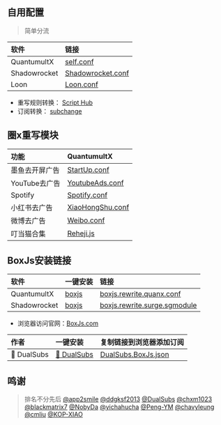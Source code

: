 ## 自用配置
> 简单分流

| 软件 | 链接 |
| :-----| :---- |
|QuantumultX|  [self.conf](https://raw.githubusercontent.com/wztt7/rules/main/QuantumultX/self.conf) |
|Shadowrocket|  [Shadowrocket.conf](https://raw.githubusercontent.com/wztt7/rules/main/Shadowrocket/Shadowrocket.conf) |
|Loon|  [Loon.conf](https://raw.githubusercontent.com/wztt7/rules/refs/heads/main/Loon/Conf/Loon.conf) |


* 重写规则转换： [Script Hub](https://scripthub.vercel.app/)
* 订阅转换： [subchange](https://subchange.cckj.us.kg/)


## 圈x重写模块

| 功能 | QuantumultX |
| :-----| :---- |
|墨鱼去开屏广告|  [StartUp.conf](https://raw.githubusercontent.com/ddgksf2013/Rewrite/master/AdBlock/StartUp.conf) |
|YouTube去广告|  [YoutubeAds.conf](https://raw.githubusercontent.com/ddgksf2013/Rewrite/master/AdBlock/YoutubeAds.conf) |
|Spotify|  [Spotify.conf](https://raw.githubusercontent.com/app2smile/rules/master/module/spotify.conf) |
|小红书去广告|  [XiaoHongShu.conf](https://raw.githubusercontent.com/ddgksf2013/Rewrite/master/AdBlock/XiaoHongShu.conf) |
|微博去广告|  [Weibo.conf](https://raw.githubusercontent.com/ddgksf2013/Rewrite/master/AdBlock/Weibo.conf) |
|叮当猫合集|  [Reheji.js](https://raw.githubusercontent.com/chxm1023/Rewrite/main/Reheji.js) |




## BoxJs安装链接

| 软件 | 一键安装 | 链接 |
| :-----| :---- |:---- |
|QuantumultX|  [boxjs](https://api.boxjs.app/quanx-install) |  [boxjs.rewrite.quanx.conf](https://github.com/chavyleung/scripts/raw/master/box/rewrite/boxjs.rewrite.quanx.conf) |
|Shadowrocket| [boxjs](http://api.boxjs.app/shadowrocket-install) | [boxjs.rewrite.surge.sgmodule](https://github.com/chavyleung/scripts/raw/master/box/rewrite/boxjs.rewrite.surge.sgmodule) |

* 浏览器访问官网：[BoxJs.com](http://boxjs.com)
  
| 作者 | 一键安装 | 复制链接到浏览器添加订阅 |
| :-----| :---- |:---- |
|🍿️ DualSubs |  [🍿️ DualSubs](http://boxjs.com/#/sub/add/https%3A%2F%2Fgithub.com%2FDualSubs%2FBoxJs%2Fraw%2Fmain%2FDualSubs.BoxJs.json) | [DualSubs.BoxJs.json](https://raw.githubusercontent.com/DualSubs/BoxJs/main/DualSubs.BoxJs.json) |






## 鸣谢
> 排名不分先后
[@app2smile](https://github.com/app2smile)
[@ddgksf2013](https://github.com/ddgksf2013)
[@DualSubs](https://github.com/DualSubs)
[@chxm1023](https://github.com/chxm1023/Rewrite)
[@blackmatrix7](https://github.com/blackmatrix7/ios_rule_script)
[@NobyDa](https://github.com/NobyDa)
[@yichahucha](https://github.com/yichahucha)
[@Peng-YM](https://github.com/Peng-YM)
[@chavyleung](https://github.com/chavyleung)
[@cmliu](https://github.com/cmliu)
[@KOP-XIAO](https://github.com/KOP-XIAO)






